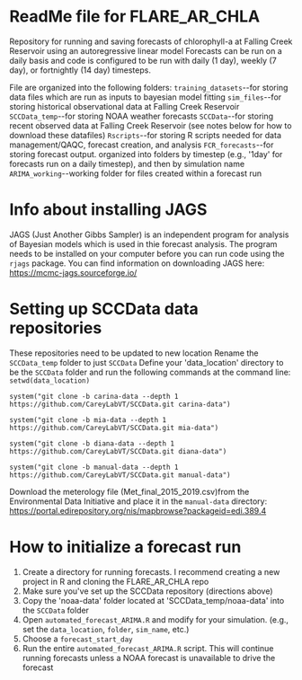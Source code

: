 # ReadMe file for FLARE_AR_CHLA
Repository for running and saving forecasts of chlorophyll-a at Falling Creek Reservoir using an autoregressive linear model
Forecasts can be run on a daily basis and code is configured to be run with daily (1 day), weekly (7 day), or fortnightly (14 day) timesteps.


File are organized into the following folders:
`training_datasets`--for storing data files which are run as inputs to bayesian model fitting
`sim_files`--for storing historical observational data at Falling Creek Reservoir
`SCCData_temp`--for storing NOAA weather forecasts
`SCCData`--for storing recent observed data at Falling Creek Reservoir (see notes below for how to download these datafiles) 
`Rscripts`--for storing R scripts needed for data management/QAQC, forecast creation, and analysis
`FCR_forecasts`--for storing forecast output. organized into folders by timestep (e.g., '1day' for forecasts run on a daily timestep), and then by simulation name
`ARIMA_working`--working folder for files created within a forecast run

# Info about installing JAGS 
JAGS (Just Another Gibbs Sampler) is an independent program for analysis of Bayesian models which is used in thie forecast analysis. The program needs to be installed on your computer before you can run code using the `rjags` package. You can find information on downloading JAGS here: https://mcmc-jags.sourceforge.io/

# Setting up SCCData data repositories
These repositories need to be updated to new location
Rename the `SCCData_temp` folder to just `SCCData` 
Define your 'data_location' directory to be the `SCCData` folder and run the following commands at the command line:
`setwd(data_location)`

`system("git clone -b carina-data --depth 1 https://github.com/CareyLabVT/SCCData.git carina-data")`

`system("git clone -b mia-data --depth 1 https://github.com/CareyLabVT/SCCData.git mia-data")`

`system("git clone -b diana-data --depth 1 https://github.com/CareyLabVT/SCCData.git diana-data")`

`system("git clone -b manual-data --depth 1 https://github.com/CareyLabVT/SCCData.git manual-data")`

Download the meterology file (Met_final_2015_2019.csv)from the Environmental Data Initiative and place it in the `manual-data` directory: https://portal.edirepository.org/nis/mapbrowse?packageid=edi.389.4


# How to initialize a forecast run
1. Create a directory for running forecasts. I recommend creating a new project in R and cloning the FLARE_AR_CHLA repo 
2. Make sure you've set up the SCCData repository (directions above)
3. Copy the 'noaa-data' folder located at 'SCCData_temp/noaa-data' into the `SCCData` folder
4. Open `automated_forecast_ARIMA.R` and modify for your simulation. (e.g., set the `data_location`, `folder`, `sim_name`, etc.)
5. Choose a `forecast_start_day`
6. Run the entire `automated_forecast_ARIMA.R` script. This will continue running forecasts unless a NOAA forecast is unavailable to drive the forecast
